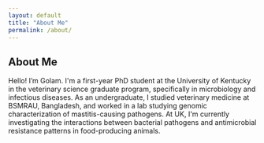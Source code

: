 ```yaml
---
layout: default
title: "About Me"
permalink: /about/
---
```


## About Me
Hello! I’m Golam. I'm a first-year PhD student at the University of Kentucky in the veterinary science graduate program, specifically in microbiology and infectious diseases. As an undergraduate, I studied veterinary medicine at BSMRAU, Bangladesh, and worked in a lab studying genomic characterization of mastitis-causing pathogens. At UK, I'm currently investigating the interactions between bacterial pathogens and antimicrobial resistance patterns in food-producing animals.
